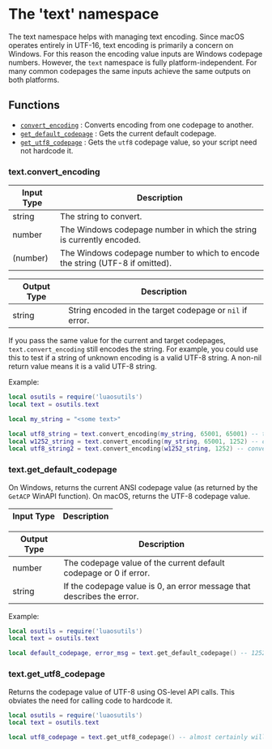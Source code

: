 # The 'text' namespace

The text namespace helps with managing text encoding. Since macOS operates entirely in UTF-16, text encoding is primarily a concern on Windows. For this reason the encoding value inputs are Windows codepage numbers. However, the `text` namespace is fully platform-independent. For many common codepages the same inputs achieve the same outputs on both platforms.

## Functions

- [`convert_encoding`](#textconvert_encoding) : Converts encoding from one codepage to another.
- [`get_default_codepage`](#textget_default_codepage) : Gets the current default codepage.
- [`get_utf8_codepage`](#textget_utf8_codepage) : Gets the `utf8` codepage value, so your script need not hardcode it.

### text.convert_encoding

|Input Type|Description|
|----------|-----------|
|string|The string to convert.|
|number|The Windows codepage number in which the string is currently encoded.|
|(number)|The Windows codepage number to which to encode the string (UTF-8 if omitted).|

|Output Type|Description|
|----------|-----------|
|string|String encoded in the target codepage or `nil` if error.|

If you pass the same value for the current and target codepages, `text.convert_encoding` still encodes the string. For example, you could use this to test if a string of unknown encoding is a valid UTF-8 string. A non-nil return value means it is a valid UTF-8 string.

Example:

```lua
local osutils = require('luaosutils')
local text = osutils.text

local my_string = "<some text>"

local utf8_string = text.convert_encoding(my_string, 65001, 65001) -- test if my_string is UTF-8
local w1252_string = text.convert_encoding(my_string, 65001, 1252) -- convert string from UTF-8 to Windows 1252
local utf8_string2 = text.convert_encoding(w1252_string, 1252) -- convert 1252 to UTF-8 (with omitted 3rd parameter).
```

### text.get\_default\_codepage

On Windows, returns the current ANSI codepage value (as returned by the `GetACP` WinAPI function). On macOS, returns the UTF-8 codepage value.

|Input Type|Description|
|----------|-----------|

|Output Type|Description|
|----------|-----------|
|number|The codepage value of the current default codepage or 0 if error.
|string|If the codepage value is 0, an error message that describes the error.|

Example:

```lua
local osutils = require('luaosutils')
local text = osutils.text

local default_codepage, error_msg = text.get_default_codepage() -- 1252 on many Windows systems
```

### text.get\_utf8\_codepage

Returns the codepage value of UTF-8 using OS-level API calls. This obviates the need for calling code to hardcode it.

```lua
local osutils = require('luaosutils')
local text = osutils.text

local utf8_codepage = text.get_utf8_codepage() -- almost certainly will be 65001
```
